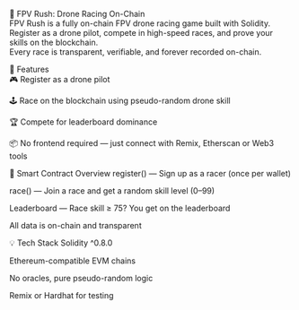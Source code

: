 🏁 FPV Rush: Drone Racing On-Chain    
FPV Rush is a fully on-chain FPV drone racing game built with Solidity. Register as a drone pilot, compete in high-speed races, and prove your skills on the blockchain.    
Every race is transparent, verifiable, and forever recorded on-chain.    
    
🚀 Features   
🎮 Register as a drone pilot  
  
🕹️ Race on the blockchain using pseudo-random drone skill

🏆 Compete for leaderboard dominance   

📦 No frontend required — just connect with Remix, Etherscan or Web3 tools 

🔧 Smart Contract Overview
register() — Sign up as a racer (once per wallet)   

race() — Join a race and get a random skill level (0–99)

Leaderboard — Race skill ≥ 75? You get on the leaderboard

All data is on-chain and transparent

💡 Tech Stack
Solidity ^0.8.0

Ethereum-compatible EVM chains

No oracles, pure pseudo-random logic

Remix or Hardhat for testing

